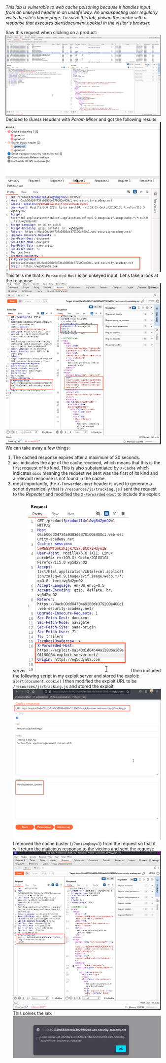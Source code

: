 *This lab is vulnerable to web cache poisoning because it handles input from an unkeyed header in an unsafe way. An unsuspecting user regularly visits the site's home page. To solve this lab, poison the cache with a response that executes alert(document.cookie) in the visitor's browser.*

Saw this request when clicking on a product:
![Screenshot 2024-06-04 at 10.26.06 AM](images/Screenshot%202024-06-04%20at%2010.26.06%20AM.png)
Decided to *Guess Headers* with *Param Miner* and got the following results:
![Screenshot 2024-06-04 at 10.29.40 AM](images/Screenshot%202024-06-04%20at%2010.29.40%20AM.png)
This tells me that `X-Forwarded-Host` is an unkeyed input. Let's take a look at the response:
![Screenshot 2024-06-04 at 11.01.01 AM](images/Screenshot%202024-06-04%20at%2011.01.01%20AM.png)
We can take away a few things:
1. The cached response expires after a maximum of 30 seconds. 
2. `Age` indicates the age of the cache received, which means that this is the first request of its kind. This is also substantiated by `X-Cache` which indicates `miss` meaning the request we sent was the first of its kind and a relevant response is not found in the cache. 
3. most importantly, the `X-Forwarded-Host` header is used to generate a script dynamically that is `/resources/js/tracking.js`
I sent the request to the *Repeater* and modified the `X-Forwarded-Host` to include the exploit server. 
![Screenshot 2024-06-04 at 10.36.14 AM](images/Screenshot%202024-06-04%20at%2010.36.14%20AM.png)
I then included the following script in my exploit server and stored the exploit:
`alert(document.cookie)`
I then modified the exploit URL to be `/resources/js/tracking.js` and stored the exploit:
![Screenshot 2024-06-04 at 11.04.59 AM](images/Screenshot%202024-06-04%20at%2011.04.59%20AM.png)
I removed the cache buster (`/?umi4mqbmy=1`) from the request so that it will return the malicious response to the victims and sent the request:
![Screenshot 2024-06-04 at 2.22.51 PM](images/Screenshot%202024-06-04%20at%202.22.51%20PM.png)
This solves the lab:
![Screenshot 2024-06-04 at 2.23.59 PM](images/Screenshot%202024-06-04%20at%202.23.59%20PM.png)
